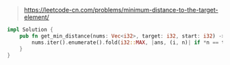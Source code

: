 > https://leetcode-cn.com/problems/minimum-distance-to-the-target-element/

``` rust
impl Solution {
    pub fn get_min_distance(nums: Vec<i32>, target: i32, start: i32) -> i32 {
        nums.iter().enumerate().fold(i32::MAX, |ans, (i, n)| if *n == target { ans.min((i as i32 - start).abs()) } else { ans })
    }
}
```